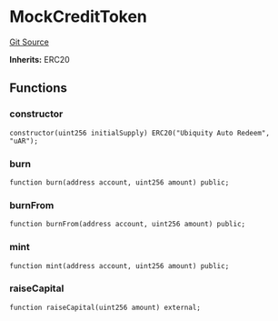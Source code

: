 # MockCreditToken
[Git Source](https://github.com/ubiquity/ubiquity-dollar/blob/45e53ee37d9a8440a7cebde4e1d8182112836cab/src/dollar/mocks/MockCreditToken.sol)

**Inherits:**
ERC20


## Functions
### constructor


```solidity
constructor(uint256 initialSupply) ERC20("Ubiquity Auto Redeem", "uAR");
```

### burn


```solidity
function burn(address account, uint256 amount) public;
```

### burnFrom


```solidity
function burnFrom(address account, uint256 amount) public;
```

### mint


```solidity
function mint(address account, uint256 amount) public;
```

### raiseCapital


```solidity
function raiseCapital(uint256 amount) external;
```

